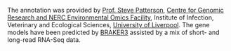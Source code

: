 The annotation was provided by [Prof. Steve Patterson](https://www.liverpool.ac.uk/infection-veterinary-and-ecological-sciences/staff/stephen-paterson/), [Centre for Genomic Research and NERC Environmental Omics Facility](https://www.liverpool.ac.uk/genomic-research/), Institute of Infection, Veterinary and Ecological Sciences, [University of Liverpool](https://www.liverpool.ac.uk/). The gene models have been predicted by [BRAKER3](https://github.com/Gaius-Augustus/BRAKER) assisted by a mix of short- and long-read RNA-Seq data.
